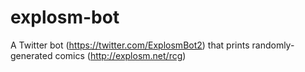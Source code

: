 # explosm-bot
A Twitter bot (https://twitter.com/ExplosmBot2) that prints randomly-generated comics (http://explosm.net/rcg)
